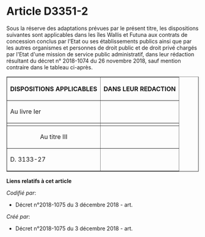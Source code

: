 # Article D3351-2

Sous la réserve des adaptations prévues par le présent titre, les dispositions suivantes sont applicables dans les îles
Wallis et Futuna aux contrats de concession conclus par l'Etat ou ses établissements publics ainsi que par les autres
organismes et personnes de droit public et de droit privé chargés par l'Etat d'une mission de service public administratif,
dans leur rédaction résultant du décret n° 2018-1074 du 26 novembre 2018, sauf mention contraire dans le tableau ci-après.

<table border="1">
      <tbody><tr>
        <th>

DISPOSITIONS APPLICABLES</th>
        <th>

DANS LEUR REDACTION</th>
      </tr>
      <tr>
        <td align="left">

Au livre Ier</td>
        <td align="left">
      </td></tr>
      <tr>
        <td align="left">
        </td><td align="left">
      </td></tr>
      <tr>
        <td align="center">

Au titre III</td>
        <td align="left">
      </td></tr>
      <tr>
        <td align="left">

D. 3133-27</td>
        <td align="left">
      </td></tr>
    </tbody></table>

**Liens relatifs à cet article**

_Codifié par_:

  - Décret n°2018-1075 du 3 décembre 2018 - art.

_Créé par_:

  - Décret n°2018-1075 du 3 décembre 2018 - art.

